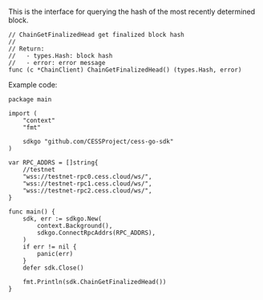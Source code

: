 This is the interface for querying the hash of the most recently determined block.

```golang
// ChainGetFinalizedHead get finalized block hash
//
// Return:
//   - types.Hash: block hash
//   - error: error message
func (c *ChainClient) ChainGetFinalizedHead() (types.Hash, error)
```

Example code:
```golang
package main

import (
	"context"
	"fmt"

	sdkgo "github.com/CESSProject/cess-go-sdk"
)

var RPC_ADDRS = []string{
	//testnet
	"wss://testnet-rpc0.cess.cloud/ws/",
	"wss://testnet-rpc1.cess.cloud/ws/",
	"wss://testnet-rpc2.cess.cloud/ws/",
}

func main() {
	sdk, err := sdkgo.New(
		context.Background(),
		sdkgo.ConnectRpcAddrs(RPC_ADDRS),
	)
	if err != nil {
		panic(err)
	}
	defer sdk.Close()

	fmt.Println(sdk.ChainGetFinalizedHead())
}
```